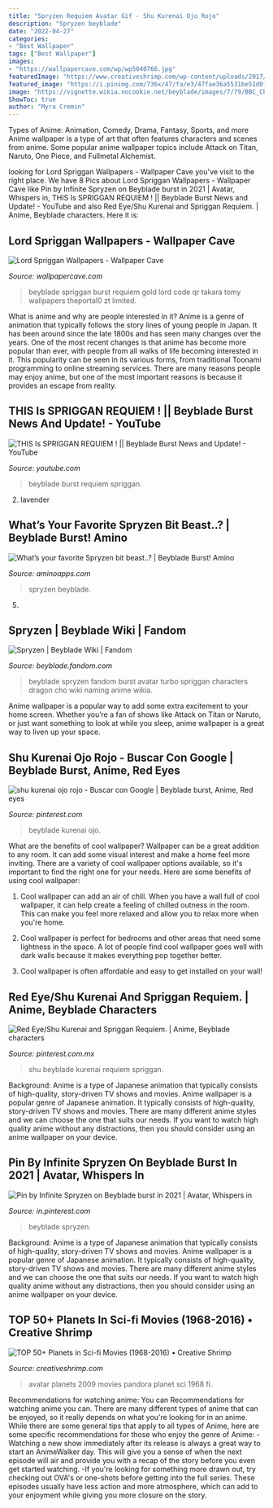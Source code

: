 ```yaml
---
title: "Spryzen Requiem Avatar Gif - Shu Kurenai Ojo Rojo"
description: "Spryzen beyblade"
date: "2022-04-27"
categories:
- "Best Wallpaper"
tags: ["Best Wallpaper"]
images:
- "https://wallpapercave.com/wp/wp5040766.jpg"
featuredImage: "https://www.creativeshrimp.com/wp-content/uploads/2017/03/2009-Avatar-01.gif"
featured_image: "https://i.pinimg.com/736x/47/fa/e3/47fae36a5531be51d0fbdc2975d2aa65.jpg"
image: "https://vignette.wikia.nocookie.net/beyblade/images/7/79/BBC_Cho-Z_Spriggan_0Wall_Zeta%27_Avatar.png/revision/latest/scale-to-width-down/350?cb=20190619200700"
ShowToc: true
author: "Myra Cremin"
---
```



Types of Anime: Animation, Comedy, Drama, Fantasy, Sports, and more
Anime wallpaper is a type of art that often features characters and scenes from anime. Some popular anime wallpaper topics include Attack on Titan, Naruto, One Piece, and Fullmetal Alchemist.

	

		
looking for Lord Spriggan Wallpapers - Wallpaper Cave you've visit to the right place. We have 8 Pics about Lord Spriggan Wallpapers - Wallpaper Cave like Pin by Infinite Spryzen on Beyblade burst in 2021 | Avatar, Whispers in, THIS Is SPRIGGAN REQUIEM ! || Beyblade Burst News and Update! - YouTube and also Red Eye/Shu Kurenai and Spriggan Requiem. | Anime, Beyblade characters. Here it is:
		
    
## Lord Spriggan Wallpapers - Wallpaper Cave

<img loading=lazy src="https://wallpapercave.com/wp/wp5040766.jpg" onerror="this.onerror=null;this.src='https://tse2.mm.bing.net/th?id=OIP.r7WC8l6Lkgu2PBjYFl4KDAHaFj&amp;pid=15.1';" alt="Lord Spriggan Wallpapers - Wallpaper Cave">

_Source: wallpapercave.com_

>beyblade spriggan burst requiem gold lord code qr takara tomy wallpapers theportal0 zt limited. 

	

What is anime and why are people interested in it?
Anime is a genre of animation that typically follows the story lines of young people in Japan. It has been around since the late 1800s and has seen many changes over the years. One of the most recent changes is that anime has become more popular than ever, with people from all walks of life becoming interested in it. This popularity can be seen in its various forms, from traditional Toonami programming to online streaming services. There are many reasons people may enjoy anime, but one of the most important reasons is because it provides an escape from reality.

    
## THIS Is SPRIGGAN REQUIEM ! || Beyblade Burst News And Update! - YouTube

<img loading=lazy src="https://i.ytimg.com/vi/kKgkFyR_C98/maxresdefault.jpg" onerror="this.onerror=null;this.src='https://tse4.mm.bing.net/th?id=OIP.r1kvSV2N-Glq5fjDKIme1QHaEK&amp;pid=15.1';" alt="THIS Is SPRIGGAN REQUIEM ! || Beyblade Burst News and Update! - YouTube">

_Source: youtube.com_

>beyblade burst requiem spriggan. 

	

2. lavender 

    
## What’s Your Favorite Spryzen Bit Beast..? | Beyblade Burst! Amino

<img loading=lazy src="https://pm1.narvii.com/7018/a47652cdce0ab39e35d42f510f2d8126bf9035eer1-2048-1129v2_hq.jpg" onerror="this.onerror=null;this.src='https://tse2.mm.bing.net/th?id=OIP.kjqx1LpnRdKRrZscohIfLgHaEF&amp;pid=15.1';" alt="What’s your favorite Spryzen bit beast..? | Beyblade Burst! Amino">

_Source: aminoapps.com_

>spryzen beyblade. 

	

5.

    
## Spryzen | Beyblade Wiki | Fandom

<img loading=lazy src="https://vignette.wikia.nocookie.net/beyblade/images/7/79/BBC_Cho-Z_Spriggan_0Wall_Zeta%27_Avatar.png/revision/latest/scale-to-width-down/350?cb=20190619200700" onerror="this.onerror=null;this.src='https://tse2.mm.bing.net/th?id=OIP.MAoSxUd6AD624POM2r-XtgAAAA&amp;pid=15.1';" alt="Spryzen | Beyblade Wiki | Fandom">

_Source: beyblade.fandom.com_

>beyblade spryzen fandom burst avatar turbo spriggan characters dragon cho wiki naming anime wikia. 

	

Anime wallpaper is a popular way to add some extra excitement to your home screen. Whether you’re a fan of shows like Attack on Titan or Naruto, or just want something to look at while you sleep, anime wallpaper is a great way to liven up your space.

    
## Shu Kurenai Ojo Rojo - Buscar Con Google | Beyblade Burst, Anime, Red Eyes

<img loading=lazy src="https://i.pinimg.com/736x/47/fa/e3/47fae36a5531be51d0fbdc2975d2aa65.jpg" onerror="this.onerror=null;this.src='https://tse1.mm.bing.net/th?id=OIP.h2GmlBx8rXku0iIaXxOAHwHaE3&amp;pid=15.1';" alt="shu kurenai ojo rojo - Buscar con Google | Beyblade burst, Anime, Red eyes">

_Source: pinterest.com_

>beyblade kurenai ojo. 

	

What are the benefits of cool wallpaper?
Wallpaper can be a great addition to any room. It can add some visual interest and make a home feel more inviting. There are a variety of cool wallpaper options available, so it's important to find the right one for your needs. Here are some benefits of using cool wallpaper: 
1. Cool wallpaper can add an air of chill. When you have a wall full of cool wallpaper, it can help create a feeling of chilled outness in the room. This can make you feel more relaxed and allow you to relax more when you're home. 

2. Cool wallpaper is perfect for bedrooms and other areas that need some lightness in the space. A lot of people find cool wallpaper goes well with dark walls because it makes everything pop together better. 

3. Cool wallpaper is often affordable and easy to get installed on your wall!

    
## Red Eye/Shu Kurenai And Spriggan Requiem. | Anime, Beyblade Characters

<img loading=lazy src="https://i.pinimg.com/736x/16/95/7e/16957ec3a7e37e05cea032d0637a4ce4.jpg" onerror="this.onerror=null;this.src='https://tse3.mm.bing.net/th?id=OIP.VElxI0nJkV2ZIDlqRuAIUwHaEI&amp;pid=15.1';" alt="Red Eye/Shu Kurenai and Spriggan Requiem. | Anime, Beyblade characters">

_Source: pinterest.com.mx_

>shu beyblade kurenai requiem spriggan. 

	

Background: Anime is a type of Japanese animation that typically consists of high-quality, story-driven TV shows and movies.
Anime wallpaper is a popular genre of Japanese animation. It typically consists of high-quality, story-driven TV shows and movies. There are many different anime styles and we can choose the one that suits our needs. If you want to watch high quality anime without any distractions, then you should consider using an anime wallpaper on your device.

    
## Pin By Infinite Spryzen On Beyblade Burst In 2021 | Avatar, Whispers In

<img loading=lazy src="https://i.pinimg.com/originals/6c/82/04/6c8204c67cf24ae8dba33f4d59fb4d49.png" onerror="this.onerror=null;this.src='https://tse1.mm.bing.net/th?id=OIP.aBW3f84XmCcinq3FhYJTrAHaEK&amp;pid=15.1';" alt="Pin by Infinite Spryzen on Beyblade burst in 2021 | Avatar, Whispers in">

_Source: in.pinterest.com_

>beyblade spryzen. 

	

Background: Anime is a type of Japanese animation that typically consists of high-quality, story-driven TV shows and movies.
Anime wallpaper is a popular genre of Japanese animation. It typically consists of high-quality, story-driven TV shows and movies. There are many different anime styles and we can choose the one that suits our needs. If you want to watch high quality anime without any distractions, then you should consider using an anime wallpaper on your device.

    
## TOP 50+ Planets In Sci-fi Movies (1968-2016) • Creative Shrimp

<img loading=lazy src="https://www.creativeshrimp.com/wp-content/uploads/2017/03/2009-Avatar-01.gif" onerror="this.onerror=null;this.src='https://tse1.mm.bing.net/th?id=OIP.F2H6CHIY3cto0FUlg_ikhgHaEI&amp;pid=15.1';" alt="TOP 50+ Planets in Sci-fi Movies (1968-2016) • Creative Shrimp">

_Source: creativeshrimp.com_

>avatar planets 2009 movies pandora planet sci 1968 fi. 

	

Recommendations for watching anime: You can
Recommendations for watching anime you can. There are many different types of anime that can be enjoyed, so it really depends on what you're looking for in an anime. While there are some general tips that apply to all types of Anime, here are some specific recommendations for those who enjoy the genre of Anime: 
-Watching a new show immediately after its release is always a great way to start an AnimeWalker day. This will give you a sense of when the next episode will air and provide you with a recap of the story before you even get started watching. 
-If you're looking for something more drawn out, try checking out OVA's or one-shots before getting into the full series. These episodes usually have less action and more atmosphere, which can add to your enjoyment while giving you more closure on the story.

